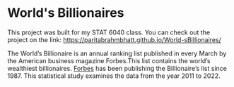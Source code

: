 # World's Billionaires

This project was built for my STAT 6040 class. You can check out the project on the link: https://paritabrahmbhatt.github.io/World-sBillionaires/

The World’s Billionaire is an annual ranking list published in every March by the American business magazine Forbes.This list contains the world’s wealthiest billionaires. [Forbes](https://www.forbes.com/?sh=47cddfb72254) has been publishing the Billionaire’s list since 1987. This statistical study examines the data from the year 2011 to 2022.


